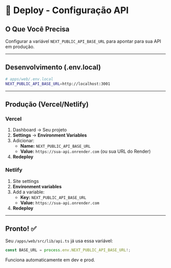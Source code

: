 # 🚀 Deploy - Configuração API

## O Que Você Precisa

Configurar a variável `NEXT_PUBLIC_API_BASE_URL` para apontar para sua API em produção.

---

## Desenvolvimento (.env.local)

```bash
# apps/web/.env.local
NEXT_PUBLIC_API_BASE_URL=http://localhost:3001
```

---

## Produção (Vercel/Netlify)

### Vercel

1. Dashboard → Seu projeto
2. **Settings** → **Environment Variables**
3. Adicionar:
   - **Name:** `NEXT_PUBLIC_API_BASE_URL`
   - **Value:** `https://sua-api.onrender.com` (ou sua URL do Render)
4. **Redeploy**

### Netlify

1. Site settings
2. **Environment variables**
3. Add a variable:
   - **Key:** `NEXT_PUBLIC_API_BASE_URL`
   - **Value:** `https://sua-api.onrender.com`
4. **Redeploy**

---

## Pronto! ✅

Seu `/apps/web/src/lib/api.ts` já usa essa variável:

```typescript
const BASE_URL = process.env.NEXT_PUBLIC_API_BASE_URL!;
```

Funciona automaticamente em dev e prod.
